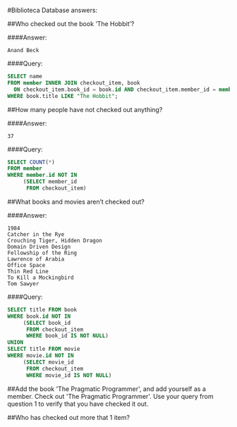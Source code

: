 #Biblioteca Database answers:

##Who checked out the book ‘The Hobbit’?

####Answer:  
```
Anand Beck
``` 

####Query:  

```sql
SELECT name
FROM member INNER JOIN checkout_item, book
  ON checkout_item.book_id = book.id AND checkout_item.member_id = member.id
WHERE book.title LIKE "The Hobbit";
```  

##How many people have not checked out anything? 

####Answer:
```
37
```

####Query:
```sql
SELECT COUNT(*)
FROM member
WHERE member.id NOT IN
     (SELECT member_id 
      FROM checkout_item)
```



##What books and movies aren’t checked out?

####Answer:
```
1984
Catcher in the Rye
Crouching Tiger, Hidden Dragon
Domain Driven Design
Fellowship of the Ring
Lawrence of Arabia
Office Space
Thin Red Line
To Kill a Mockingbird
Tom Sawyer
```

####Query:
```sql
SELECT title FROM book 
WHERE book.id NOT IN 
     (SELECT book_id 
      FROM checkout_item 
      WHERE book_id IS NOT NULL)
UNION
SELECT title FROM movie
WHERE movie.id NOT IN 
     (SELECT movie_id 
      FROM checkout_item 
      WHERE movie_id IS NOT NULL)
```


##Add the book 'The Pragmatic Programmer', and add yourself as a member. Check out 'The Pragmatic Programmer'. Use your query from question 1 to verify that you have checked it out. 

##Who has checked out more that 1 item? 
